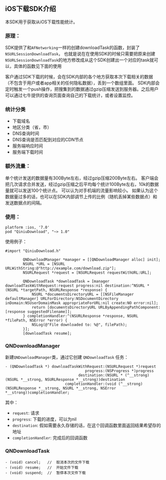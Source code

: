 
## iOS下载SDK介绍

本SDK用于获取从iOS下载性能统计。

### 原理：

SDK提供了和`AFNetworking`一样的创建downloadTask的函数，封装了`NSURLSessionDownloadTask`， 
也就是说在在使用SDK的时候只需要把原来创建`NSURLSessionDownloadTask`的地方修改成从这个SDK创建出一个对应的task就可以，具体的函数见下面的使用

客户通过SDK下载的时候，会在SDK内部的各个地方获取本次下载相关的数据（不包含于用户或者app相关的任何隐私数据），丢到一个数组里面。
SDK内部会定时触发一个push操作，把搜集到的数据通过gzip压缩发送到服务器。之后用户可以通过七牛提供的查询页面查询自己的下载统计，或者设置监控。

### 统计分类

- 下载域名
- 地区分类（省，市）
- DNS查询时间
- DNS查询是否匹配到对应的CDN节点
- 服务端响应时间
- 服务端下载时间

### 额外流量：

单个统计发送的数据量有300Byte左右，经过gzip压缩200Byte左右。
客户端会把几次请求合并发送，经过gzip压缩之后平均每个统计100Byte左右，10k的数据量就可以发送100个统计点。
可以认为对手机端的流量影响较小。
如果认为这个数据量过多的话，也可以在SDK内部调节上传的比例（随机丢掉某些数据点）和发送数据点的间隔。

### 使用：

```
platform :ios, '7.0'
pod "QiniuDownload", "~> 1.0"
```

使用例子：

```
#import "QiniuDownload.h"

        QNDownloadManager *manager = [[QNDownloadManager alloc] init];
        NSURL *URL = [NSURL URLWithString:@"http://example.com/download.zip"];
        NSURLRequest *request = [NSURLRequest requestWithURL:URL];

        QNDownloadTask *downloadTask = [manager downloadTaskWithRequest:request progress:nil destination:^NSURL *(NSURL *targetPath, NSURLResponse *response) {
            NSURL *documentsDirectoryURL = [[NSFileManager defaultManager] URLForDirectory:NSDocumentDirectory inDomain:NSUserDomainMask appropriateForURL:nil create:NO error:nil];
            return [documentsDirectoryURL URLByAppendingPathComponent:[response suggestedFilename]];
        } completionHandler:^(NSURLResponse *response, NSURL *filePath, NSError *error) {
            NSLog(@"File downloaded to: %@", filePath);
        }];
        [downloadTask resume];

```

### QNDownloadManager

新建`QNDownloadManager`类，通过它创建 `QNDownloadTask` 任务：

```
- (QNDownloadTask *) downloadTaskWithRequest:(NSURLRequest *)request
                                    progress:(NSProgress *)progress
                                 destination:(NSURL * (^__strong)(NSURL *__strong, NSURLResponse *__strong))destination
                           completionHandler:(void (^__strong)(NSURLResponse *__strong, NSURL *__strong, NSError *__strong))completionHandler;
```

其中：

- `request`: 请求
- `progress`: 下载的进度，可以为nil
- `destination`: 假如需要永久存储的话，在这个回调函数里面返回结果希望存的地址
- `completionHandler`: 完成后的回调函数

### QNDownloadTask

```
- (void) cancel;   //  取消本次的文件下载
- (void) resume;   //  开始文件下载
- (void) suspend;  //  暂停本次文件下载
```

